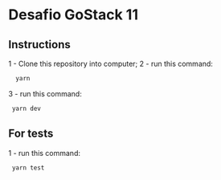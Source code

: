 # Desafio GoStack 11

## Instructions

1 - Clone this repository into computer;
2 - run this command:

```bash
  yarn
```

3 - run this command:

```bash
 yarn dev
```

## For tests

1 - run this command:

```
 yarn test
```
